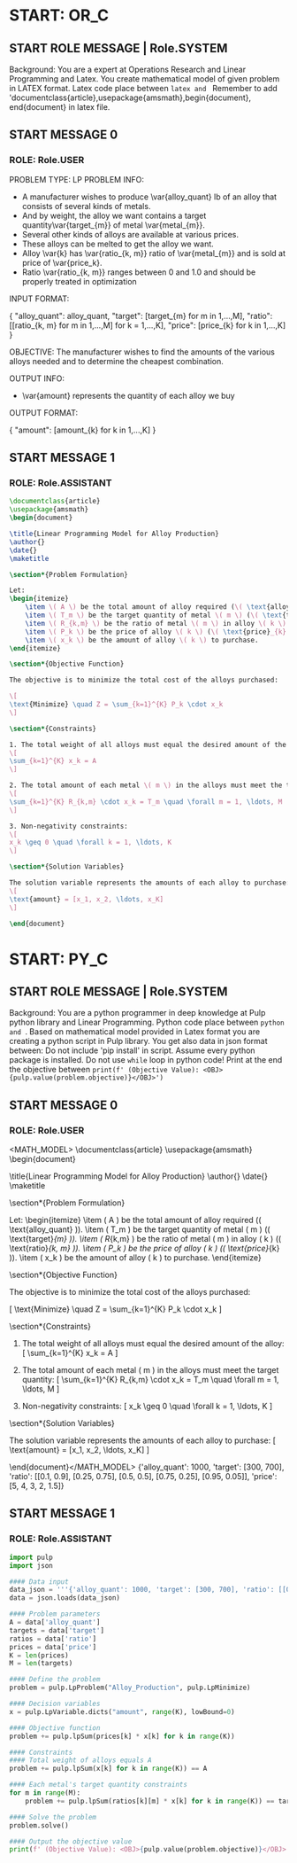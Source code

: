 # START: OR_C 
## START ROLE MESSAGE | Role.SYSTEM 
Background: You are a expert at Operations Research and Linear Programming and Latex. You create mathematical model of given problem in LATEX format. Latex code place between ```latex and ``` Remember to add 'documentclass{article},usepackage{amsmath},begin{document}, end{document} in latex file. 
## START MESSAGE 0 
### ROLE: Role.USER
<DESCRIPTION>
PROBLEM TYPE: LP
PROBLEM INFO:

- A manufacturer wishes to produce \var{alloy_quant} lb of an alloy that consists of several kinds of metals.
- And by weight, the alloy we want contains a target quantity\var{target_{m}} of metal \var{metal_{m}}.
- Several other kinds of alloys are available at various prices. 
- These alloys can be melted to get the alloy we want.
- Alloy \var{k} has \var{ratio_{k, m}} ratio of \var{metal_{m}} and is sold at price of \var{price_k}.
- Ratio \var{ratio_{k, m}} ranges between 0 and 1.0 and should be properly treated in optimization

INPUT FORMAT:

{
	"alloy_quant": alloy_quant,
	"target": [target_{m} for m in 1,...,M],
	"ratio": [[ratio_{k, m} for m in 1,...,M] for k = 1,...,K],
	"price": [price_{k} for k in 1,...,K]
}

OBJECTIVE: The manufacturer wishes to find the amounts of the various alloys needed and to determine the cheapest combination.

OUTPUT INFO:

- \var{amount} represents the quantity of each alloy we buy

OUTPUT FORMAT:

{
	"amount": [amount_{k} for k in 1,...,K]
}
</DESCRIPTION>


## START MESSAGE 1 
### ROLE: Role.ASSISTANT
```latex
\documentclass{article}
\usepackage{amsmath}
\begin{document}

\title{Linear Programming Model for Alloy Production}
\author{}
\date{}
\maketitle

\section*{Problem Formulation}

Let:
\begin{itemize}
    \item \( A \) be the total amount of alloy required (\( \text{alloy\_quant} \)).
    \item \( T_m \) be the target quantity of metal \( m \) (\( \text{target}_{m} \)).
    \item \( R_{k,m} \) be the ratio of metal \( m \) in alloy \( k \) (\( \text{ratio}_{k, m} \)).
    \item \( P_k \) be the price of alloy \( k \) (\( \text{price}_{k} \)).
    \item \( x_k \) be the amount of alloy \( k \) to purchase.
\end{itemize}

\section*{Objective Function}

The objective is to minimize the total cost of the alloys purchased:

\[
\text{Minimize} \quad Z = \sum_{k=1}^{K} P_k \cdot x_k
\]

\section*{Constraints}

1. The total weight of all alloys must equal the desired amount of the alloy:
\[
\sum_{k=1}^{K} x_k = A
\]

2. The total amount of each metal \( m \) in the alloys must meet the target quantity:
\[
\sum_{k=1}^{K} R_{k,m} \cdot x_k = T_m \quad \forall m = 1, \ldots, M
\]

3. Non-negativity constraints:
\[
x_k \geq 0 \quad \forall k = 1, \ldots, K
\]

\section*{Solution Variables}

The solution variable represents the amounts of each alloy to purchase:
\[
\text{amount} = [x_1, x_2, \ldots, x_K]
\]

\end{document}
```

# START: PY_C 
## START ROLE MESSAGE | Role.SYSTEM 
Background: You are a python programmer in deep knowledge at Pulp python library and Linear Programming. Python code place between ```python and ```. Based on mathematical model provided in Latex format you are creating a python script in Pulp library. You get also data in json format between: <DATA></DATA> Do not include 'pip install' in script. Assume every python package is installed. Do not use `while` loop in python code! Print at the end the objective between <OBJ></OBJ> `print(f' (Objective Value): <OBJ>{pulp.value(problem.objective)}</OBJ>')` 
## START MESSAGE 0 
### ROLE: Role.USER
<MATH_MODEL>
\documentclass{article}
\usepackage{amsmath}
\begin{document}

\title{Linear Programming Model for Alloy Production}
\author{}
\date{}
\maketitle

\section*{Problem Formulation}

Let:
\begin{itemize}
    \item \( A \) be the total amount of alloy required (\( \text{alloy\_quant} \)).
    \item \( T_m \) be the target quantity of metal \( m \) (\( \text{target}_{m} \)).
    \item \( R_{k,m} \) be the ratio of metal \( m \) in alloy \( k \) (\( \text{ratio}_{k, m} \)).
    \item \( P_k \) be the price of alloy \( k \) (\( \text{price}_{k} \)).
    \item \( x_k \) be the amount of alloy \( k \) to purchase.
\end{itemize}

\section*{Objective Function}

The objective is to minimize the total cost of the alloys purchased:

\[
\text{Minimize} \quad Z = \sum_{k=1}^{K} P_k \cdot x_k
\]

\section*{Constraints}

1. The total weight of all alloys must equal the desired amount of the alloy:
\[
\sum_{k=1}^{K} x_k = A
\]

2. The total amount of each metal \( m \) in the alloys must meet the target quantity:
\[
\sum_{k=1}^{K} R_{k,m} \cdot x_k = T_m \quad \forall m = 1, \ldots, M
\]

3. Non-negativity constraints:
\[
x_k \geq 0 \quad \forall k = 1, \ldots, K
\]

\section*{Solution Variables}

The solution variable represents the amounts of each alloy to purchase:
\[
\text{amount} = [x_1, x_2, \ldots, x_K]
\]

\end{document}</MATH_MODEL>
<DATA>
{'alloy_quant': 1000, 'target': [300, 700], 'ratio': [[0.1, 0.9], [0.25, 0.75], [0.5, 0.5], [0.75, 0.25], [0.95, 0.05]], 'price': [5, 4, 3, 2, 1.5]}</DATA>


## START MESSAGE 1 
### ROLE: Role.ASSISTANT
```python
import pulp
import json

#### Data input
data_json = '''{'alloy_quant': 1000, 'target': [300, 700], 'ratio': [[0.1, 0.9], [0.25, 0.75], [0.5, 0.5], [0.75, 0.25], [0.95, 0.05]], 'price': [5, 4, 3, 2, 1.5]}'''
data = json.loads(data_json)

#### Problem parameters
A = data['alloy_quant']
targets = data['target']
ratios = data['ratio']
prices = data['price']
K = len(prices)
M = len(targets)

#### Define the problem
problem = pulp.LpProblem("Alloy_Production", pulp.LpMinimize)

#### Decision variables
x = pulp.LpVariable.dicts("amount", range(K), lowBound=0)

#### Objective function
problem += pulp.lpSum(prices[k] * x[k] for k in range(K))

#### Constraints
#### Total weight of alloys equals A
problem += pulp.lpSum(x[k] for k in range(K)) == A

#### Each metal's target quantity constraints
for m in range(M):
    problem += pulp.lpSum(ratios[k][m] * x[k] for k in range(K)) == targets[m]

#### Solve the problem
problem.solve()

#### Output the objective value
print(f' (Objective Value): <OBJ>{pulp.value(problem.objective)}</OBJ>')
```

